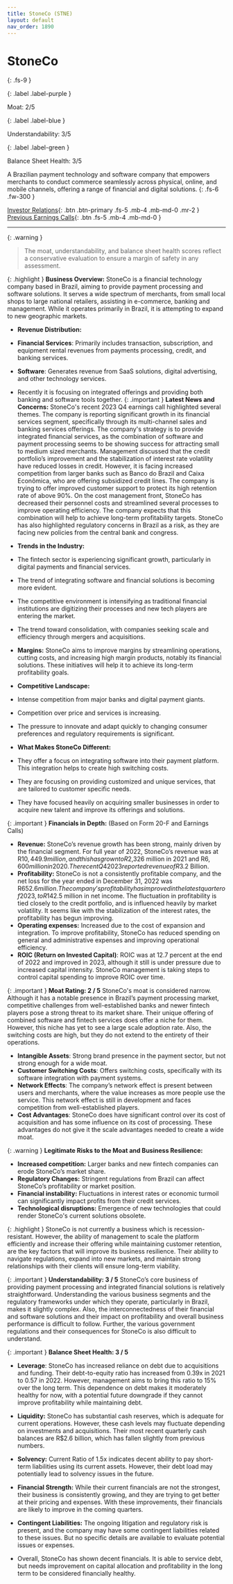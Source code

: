 ```yaml
---
title: StoneCo (STNE)
layout: default
nav_order: 1890
---
```


# StoneCo
{: .fs-9 }

{: .label .label-purple }

Moat: 2/5

{: .label .label-blue }

Understandability: 3/5

{: .label .label-green }

Balance Sheet Health: 3/5

A Brazilian payment technology and software company that empowers merchants to conduct commerce seamlessly across physical, online, and mobile channels, offering a range of financial and digital solutions.
{: .fs-6 .fw-300 }

[Investor Relations](https://www.google.com/search?q=STNE+investor+relations){: .btn .btn-primary .fs-5 .mb-4 .mb-md-0 .mr-2 }
[Previous Earnings Calls](https://discountingcashflows.com/company/STNE/transcripts/){: .btn .fs-5 .mb-4 .mb-md-0 }

---

{: .warning }
>The moat, understandability, and balance sheet health scores reflect a conservative evaluation to ensure a margin of safety in any assessment.



{: .highlight }
**Business Overview:** StoneCo is a financial technology company based in Brazil, aiming to provide payment processing and software solutions. It serves a wide spectrum of merchants, from small local shops to large national retailers, assisting in e-commerce, banking and management. While it operates primarily in Brazil, it is attempting to expand to new geographic markets.

*   **Revenue Distribution:**
  *   **Financial Services**: Primarily includes transaction, subscription, and equipment rental revenues from payments processing, credit, and banking services.
  *   **Software**: Generates revenue from SaaS solutions, digital advertising, and other technology services.
  *   Recently it is focusing on integrated offerings and providing both banking and software tools together.
{: .important }
**Latest News and Concerns:** StoneCo's recent 2023 Q4 earnings call highlighted several themes. The company is reporting significant growth in its financial services segment, specifically through its multi-channel sales and banking services offerings. The company's strategy is to provide integrated financial services, as the combination of software and payment processing seems to be showing success for attracting small to medium sized merchants. Management discussed that the credit portfolio’s improvement and the stabilization of interest rate volatility have reduced losses in credit. However, it is facing increased competition from larger banks such as Banco do Brazil and Caixa Econômica, who are offering subsidized credit lines. The company is trying to offer improved customer support to protect its high retention rate of above 90%. On the cost management front, StoneCo has decreased their personnel costs and streamlined several processes to improve operating efficiency. The company expects that this combination will help to achieve long-term profitability targets. StoneCo has also highlighted regulatory concerns in Brazil as a risk, as they are facing new policies from the central bank and congress.

*   **Trends in the Industry:**
  *   The fintech sector is experiencing significant growth, particularly in digital payments and financial services. 
  *   The trend of integrating software and financial solutions is becoming more evident.
  *   The competitive environment is intensifying as traditional financial institutions are digitizing their processes and new tech players are entering the market.
  *   The trend toward consolidation, with companies seeking scale and efficiency through mergers and acquisitions.
*   **Margins:** StoneCo aims to improve margins by streamlining operations, cutting costs, and increasing high margin products, notably its financial solutions. These initiatives will help it to achieve its long-term profitability goals. 
*   **Competitive Landscape:**
  *   Intense competition from major banks and digital payment giants.
  *   Competition over price and services is increasing.
  *   The pressure to innovate and adapt quickly to changing consumer preferences and regulatory requirements is significant.
*  **What Makes StoneCo Different:**
 *   They offer a focus on integrating software into their payment platform. This integration helps to create high switching costs.
*   They are focusing on providing customized and unique services, that are tailored to customer specific needs.
*   They have focused heavily on acquiring smaller businesses in order to acquire new talent and improve its offerings and solutions. 

{: .important }
**Financials in Depth:** (Based on Form 20-F and Earnings Calls)

 *  **Revenue:** StoneCo’s revenue growth has been strong, mainly driven by the financial segment.  For full year of 2022, StoneCo’s revenue was at R$10,449.9 million, and this has grown to R$2,326 million in 2021 and R$6,600 million in 2020. The recent Q4 2023 reported revenue of R$3.2 Billion.
 *   **Profitability:** StoneCo is not a consistently profitable company, and the net loss for the year ended in December 31, 2022 was R$652.6 million. The company’s profitability has improved in the latest quarter of 2023, to R$142.5 million in net income. The fluctuation in profitability is tied closely to the credit portfolio, and is influenced heavily by market volatility. It seems like with the stabilization of the interest rates, the profitability has begun improving.
  *   **Operating expenses:** Increased due to the cost of expansion and integration. To improve profitability, StoneCo has reduced spending on general and administrative expenses and improving operational efficiency.
 *   **ROIC (Return on Invested Capital)**: ROIC was at 12.7 percent at the end of 2022 and improved in 2023, although it still is under pressure due to increased capital intensity. StoneCo management is taking steps to control capital spending to improve ROIC over time.

{: .important }
**Moat Rating: 2 / 5**
StoneCo's moat is considered narrow. Although it has a notable presence in Brazil’s payment processing market, competitive challenges from well-established banks and newer fintech players pose a strong threat to its market share. Their unique offering of combined software and fintech services does offer a niche for them. However, this niche has yet to see a large scale adoption rate. Also, the switching costs are high, but they do not extend to the entirety of their operations.

*    **Intangible Assets**: Strong brand presence in the payment sector, but not strong enough for a wide moat.
*    **Customer Switching Costs**: Offers switching costs, specifically with its software integration with payment systems.
*  **Network Effects**:  The company’s network effect is present between users and merchants, where the value increases as more people use the service. This network effect is still in development and faces competition from well-established players. 
*   **Cost Advantages**: StoneCo does have significant control over its cost of acquisition and has some influence on its cost of processing. These advantages do not give it the scale advantages needed to create a wide moat.

{: .warning }
**Legitimate Risks to the Moat and Business Resilience:**

*   **Increased competition:** Larger banks and new fintech companies can erode StoneCo’s market share.
*   **Regulatory Changes:** Stringent regulations from Brazil can affect StoneCo’s profitability or market position.
*  **Financial instability:** Fluctuations in interest rates or economic turmoil can significantly impact profits from their credit services.
*   **Technological disruptions:** Emergence of new technologies that could render StoneCo's current solutions obsolete.

{: .highlight }
StoneCo is not currently a business which is recession-resistant. However, the ability of management to scale the platform efficiently and increase their offering while maintaining customer retention, are the key factors that will improve its business resilience. Their ability to navigate regulations, expand into new markets, and maintain strong relationships with their clients will ensure long-term viability.

{: .important }
**Understandability: 3 / 5**
StoneCo’s core business of providing payment processing and integrated financial solutions is relatively straightforward. Understanding the various business segments and the regulatory frameworks under which they operate, particularly in Brazil, makes it slightly complex. Also, the interconnectedness of their financial and software solutions and their impact on profitability and overall business performance is difficult to follow. Further, the various government regulations and their consequences for StoneCo is also difficult to understand.

{: .important }
**Balance Sheet Health: 3 / 5**

*  **Leverage**: StoneCo has increased reliance on debt due to acquisitions and funding. Their debt-to-equity ratio has increased from 0.39x in 2021 to 0.57 in 2022. However, management aims to bring this ratio to 15% over the long term. This dependence on debt makes it moderately healthy for now, with a potential future downgrade if they cannot improve profitability while maintaining debt.
*  **Liquidity:** StoneCo has substantial cash reserves, which is adequate for current operations. However, these cash levels may fluctuate depending on investments and acquisitions. Their most recent quarterly cash balances are R$2.6 billion, which has fallen slightly from previous numbers. 
*  **Solvency:** Current Ratio of 1.5x indicates decent ability to pay short-term liabilities using its current assets. However, their debt load may potentially lead to solvency issues in the future.
 * **Financial Strength:** While their current financials are not the strongest, their business is consistently growing, and they are trying to get better at their pricing and expenses. With these improvements, their financials are likely to improve in the coming quarters.
 * **Contingent Liabilities:** The ongoing litigation and regulatory risk is present, and the company may have some contingent liabilities related to these issues. But no specific details are available to evaluate potential issues or expenses.

*  Overall, StoneCo has shown decent financials. It is able to service debt, but needs improvement on capital allocation and profitability in the long term to be considered financially healthy.